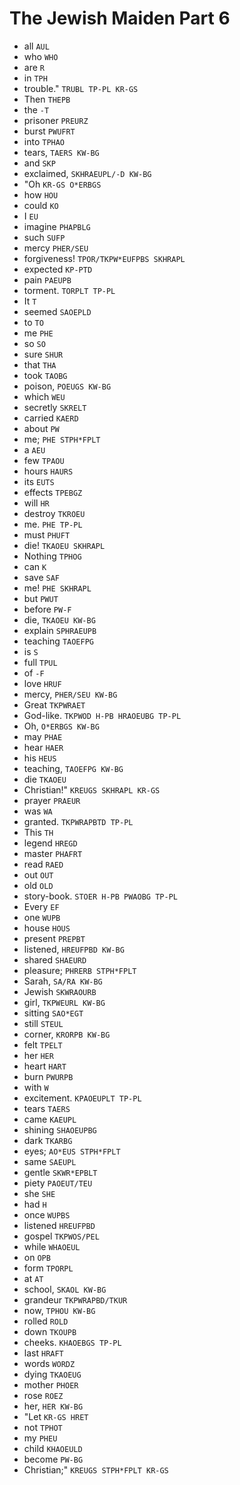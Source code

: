 # The Jewish Maiden Part 6

* all `AUL`
* who `WHO`
* are `R`
* in `TPH`
* trouble." `TRUBL TP-PL KR-GS`
* Then `THEPB`
* the `-T`
* prisoner `PREURZ`
* burst `PWUFRT`
* into `TPHAO`
* tears, `TAERS KW-BG`
* and `SKP`
* exclaimed, `SKHRAEUPL/-D KW-BG`
* "Oh `KR-GS O*ERBGS`
* how `HOU`
* could `KO`
* I `EU`
* imagine `PHAPBLG`
* such `SUFP`
* mercy `PHER/SEU`
* forgiveness! `TPOR/TKPW*EUFPBS SKHRAPL`
* expected `KP-PTD`
* pain `PAEUPB`
* torment. `TORPLT TP-PL`
* It `T`
* seemed `SAOEPLD`
* to `TO`
* me `PHE`
* so `SO`
* sure `SHUR`
* that `THA`
* took `TAOBG`
* poison, `POEUGS KW-BG`
* which `WEU`
* secretly `SKRELT`
* carried `KAERD`
* about `PW`
* me; `PHE STPH*FPLT`
* a `AEU`
* few `TPAOU`
* hours `HAURS`
* its `EUTS`
* effects `TPEBGZ`
* will `HR`
* destroy `TKROEU`
* me. `PHE TP-PL`
* must `PHUFT`
* die! `TKAOEU SKHRAPL`
* Nothing `TPHOG`
* can `K`
* save `SAF`
* me! `PHE SKHRAPL`
* but `PWUT`
* before `PW-F`
* die, `TKAOEU KW-BG`
* explain `SPHRAEUPB`
* teaching `TAOEFPG`
* is `S`
* full `TPUL`
* of `-F`
* love `HRUF`
* mercy, `PHER/SEU KW-BG`
* Great `TKPWRAET`
* God-like. `TKPWOD H-PB HRAOEUBG TP-PL`
* Oh, `O*ERBGS KW-BG`
* may `PHAE`
* hear `HAER`
* his `HEUS`
* teaching, `TAOEFPG KW-BG`
* die `TKAOEU`
* Christian!" `KREUGS SKHRAPL KR-GS`
* prayer `PRAEUR`
* was `WA`
* granted. `TKPWRAPBTD TP-PL`
* This `TH`
* legend `HREGD`
* master `PHAFRT`
* read `RAED`
* out `OUT`
* old `OLD`
* story-book. `STOER H-PB PWAOBG TP-PL`
* Every `EF`
* one `WUPB`
* house `HOUS`
* present `PREPBT`
* listened, `HREUFPBD KW-BG`
* shared `SHAEURD`
* pleasure; `PHRERB STPH*FPLT`
* Sarah, `SA/RA KW-BG`
* Jewish `SKWRAOURB`
* girl, `TKPWEURL KW-BG`
* sitting `SAO*EGT`
* still `STEUL`
* corner, `KRORPB KW-BG`
* felt `TPELT`
* her `HER`
* heart `HART`
* burn `PWURPB`
* with `W`
* excitement. `KPAOEUPLT TP-PL`
* tears `TAERS`
* came `KAEUPL`
* shining `SHAOEUPBG`
* dark `TKARBG`
* eyes; `AO*EUS STPH*FPLT`
* same `SAEUPL`
* gentle `SKWR*EPBLT`
* piety `PAOEUT/TEU`
* she `SHE`
* had `H`
* once `WUPBS`
* listened `HREUFPBD`
* gospel `TKPWOS/PEL`
* while `WHAOEUL`
* on `OPB`
* form `TPORPL`
* at `AT`
* school, `SKAOL KW-BG`
* grandeur `TKPWRAPBD/TKUR`
* now, `TPHOU KW-BG`
* rolled `ROLD`
* down `TKOUPB`
* cheeks. `KHAOEBGS TP-PL`
* last `HRAFT`
* words `WORDZ`
* dying `TKAOEUG`
* mother `PHOER`
* rose `ROEZ`
* her, `HER KW-BG`
* "Let `KR-GS HRET`
* not `TPHOT`
* my `PHEU`
* child `KHAOEULD`
* become `PW-BG`
* Christian;" `KREUGS STPH*FPLT KR-GS`
